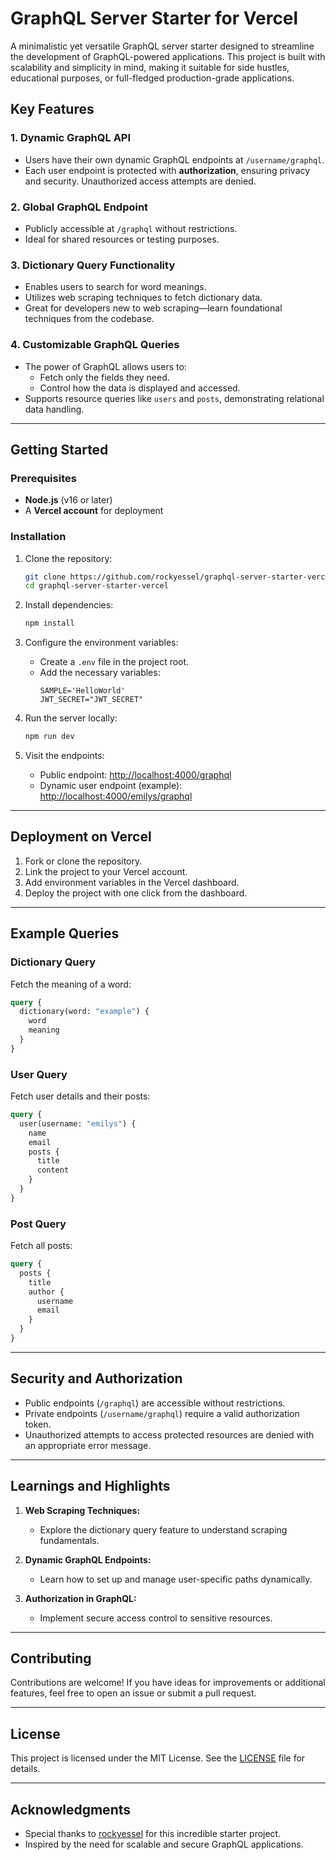 # GraphQL Server Starter for Vercel

A minimalistic yet versatile GraphQL server starter designed to streamline the development of GraphQL-powered applications. This project is built with scalability and simplicity in mind, making it suitable for side hustles, educational purposes, or full-fledged production-grade applications.

## Key Features

### 1. **Dynamic GraphQL API**
   - Users have their own dynamic GraphQL endpoints at `/username/graphql`.
   - Each user endpoint is protected with **authorization**, ensuring privacy and security. Unauthorized access attempts are denied.

### 2. **Global GraphQL Endpoint**
   - Publicly accessible at `/graphql` without restrictions.
   - Ideal for shared resources or testing purposes.

### 3. **Dictionary Query Functionality**
   - Enables users to search for word meanings.
   - Utilizes web scraping techniques to fetch dictionary data.
   - Great for developers new to web scraping—learn foundational techniques from the codebase.

### 4. **Customizable GraphQL Queries**
   - The power of GraphQL allows users to:
     - Fetch only the fields they need.
     - Control how the data is displayed and accessed.
   - Supports resource queries like `users` and `posts`, demonstrating relational data handling.

---

## Getting Started

### Prerequisites
- **Node.js** (v16 or later)
- A **Vercel account** for deployment

### Installation

1. Clone the repository:
   ```bash
   git clone https://github.com/rockyessel/graphql-server-starter-vercel.git
   cd graphql-server-starter-vercel
   ```

2. Install dependencies:
   ```bash
   npm install
   ```

3. Configure the environment variables:
   - Create a `.env` file in the project root.
   - Add the necessary variables:
     ```env
     SAMPLE='HelloWorld'
     JWT_SECRET="JWT_SECRET"
     ```

4. Run the server locally:
   ```bash
   npm run dev
   ```

5. Visit the endpoints:
   - Public endpoint: [http://localhost:4000/graphql](http://localhost:4000/graphql)
   - Dynamic user endpoint (example): [http://localhost:4000/emilys/graphql](http://localhost:4000/emilys/graphql)

---

## Deployment on Vercel

1. Fork or clone the repository.
2. Link the project to your Vercel account.
3. Add environment variables in the Vercel dashboard.
4. Deploy the project with one click from the dashboard.

---

## Example Queries

### Dictionary Query
Fetch the meaning of a word:
```graphql
query {
  dictionary(word: "example") {
    word
    meaning
  }
}
```

### User Query
Fetch user details and their posts:
```graphql
query {
  user(username: "emilys") {
    name
    email
    posts {
      title
      content
    }
  }
}
```

### Post Query
Fetch all posts:
```graphql
query {
  posts {
    title
    author {
      username
      email
    }
  }
}
```

---

## Security and Authorization

- Public endpoints (`/graphql`) are accessible without restrictions.
- Private endpoints (`/username/graphql`) require a valid authorization token.
- Unauthorized attempts to access protected resources are denied with an appropriate error message.

---

## Learnings and Highlights

1. **Web Scraping Techniques:**
   - Explore the dictionary query feature to understand scraping fundamentals.

2. **Dynamic GraphQL Endpoints:**
   - Learn how to set up and manage user-specific paths dynamically.

3. **Authorization in GraphQL:**
   - Implement secure access control to sensitive resources.

---

## Contributing

Contributions are welcome! If you have ideas for improvements or additional features, feel free to open an issue or submit a pull request.

---

## License

This project is licensed under the MIT License. See the [LICENSE](LICENSE) file for details.

---

## Acknowledgments

- Special thanks to [rockyessel](https://github.com/rockyessel) for this incredible starter project.
- Inspired by the need for scalable and secure GraphQL applications.
